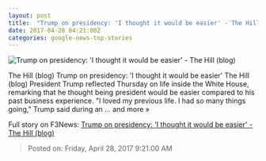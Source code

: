 ```yaml
---
layout: post
title:  "Trump on presidency: 'I thought it would be easier' - The Hill (blog)"
date: 2017-04-28 04:21:00Z
categories: google-news-top-stories
---
```


![Trump on presidency: 'I thought it would be easier' - The Hill (blog)](http://thehill.com/sites/default/files/article_images/trump-donald-getty_6.jpg)

The Hill (blog) Trump on presidency: 'I thought it would be easier' The Hill (blog) President Trump reflected Thursday on life inside the White House, remarking that he thought being president would be easier compared to his past business experience. "I loved my previous life. I had so many things going," Trump said during an ... and more »


Full story on F3News: [Trump on presidency: 'I thought it would be easier' - The Hill (blog)](http://www.f3nws.com/n/AavYPC)

> Posted on: Friday, April 28, 2017 9:21:00 AM
